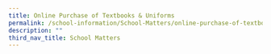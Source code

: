 ```yaml
---
title: Online Purchase of Textbooks & Uniforms
permalink: /school-information/School-Matters/online-purchase-of-textbooks-and-uniforms
description: ""
third_nav_title: School Matters
---
```


